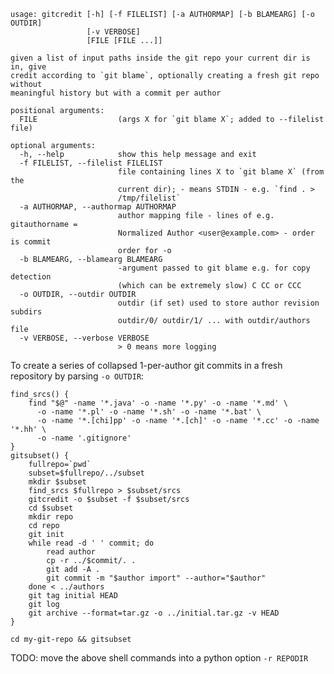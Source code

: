     usage: gitcredit [-h] [-f FILELIST] [-a AUTHORMAP] [-b BLAMEARG] [-o OUTDIR]
                     [-v VERBOSE]
                     [FILE [FILE ...]]

    given a list of input paths inside the git repo your current dir is in, give
    credit according to `git blame`, optionally creating a fresh git repo without
    meaningful history but with a commit per author

    positional arguments:
      FILE                  (args X for `git blame X`; added to --filelist file)

    optional arguments:
      -h, --help            show this help message and exit
      -f FILELIST, --filelist FILELIST
                            file containing lines X to `git blame X` (from the
                            current dir); - means STDIN - e.g. `find . >
                            /tmp/filelist`
      -a AUTHORMAP, --authormap AUTHORMAP
                            author mapping file - lines of e.g. gitauthorname =
                            Normalized Author <user@example.com> - order is commit
                            order for -o
      -b BLAMEARG, --blamearg BLAMEARG
                            -argument passed to git blame e.g. for copy detection
                            (which can be extremely slow) C CC or CCC
      -o OUTDIR, --outdir OUTDIR
                            outdir (if set) used to store author revision subdirs
                            outdir/0/ outdir/1/ ... with outdir/authors file
      -v VERBOSE, --verbose VERBOSE
                            > 0 means more logging

To create a series of collapsed 1-per-author git commits in a fresh
repository by parsing `-o OUTDIR`:

    find_srcs() {
        find "$@" -name '*.java' -o -name '*.py' -o -name '*.md' \
          -o -name '*.pl' -o -name '*.sh' -o -name '*.bat' \
          -o -name '*.[chi]pp' -o -name '*.[ch]' -o -name '*.cc' -o -name '*.hh' \
          -o -name '.gitignore'
    }
    gitsubset() {
        fullrepo=`pwd`
        subset=$fullrepo/../subset
        mkdir $subset
        find_srcs $fullrepo > $subset/srcs
        gitcredit -o $subset -f $subset/srcs
        cd $subset
        mkdir repo
        cd repo
        git init
        while read -d ' ' commit; do
            read author
            cp -r ../$commit/. .
            git add -A .
            git commit -m "$author import" --author="$author"
        done < ../authors
        git tag initial HEAD
        git log
        git archive --format=tar.gz -o ../initial.tar.gz -v HEAD
    }

    cd my-git-repo && gitsubset

TODO: move the above shell commands into a python option `-r REPODIR`
